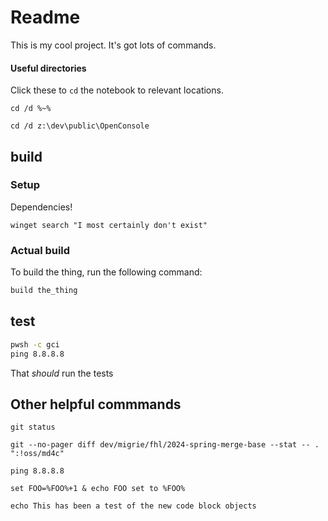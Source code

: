 # Readme

This is my cool project. It's got lots of commands.

#### Useful directories

Click these to `cd` the notebook to relevant locations.

```
cd /d %~%
```

```
cd /d z:\dev\public\OpenConsole
```

## build

### Setup

Dependencies!

```
winget search "I most certainly don't exist"
```

### Actual build

To build the thing, run the following command:

```cmd
build the_thing
```

## test

```cmd
pwsh -c gci
ping 8.8.8.8
```

That _should_ run the tests

## Other helpful commmands

```
git status
```
```
git --no-pager diff dev/migrie/fhl/2024-spring-merge-base --stat -- . ":!oss/md4c"
```
```
ping 8.8.8.8
```

```
set FOO=%FOO%+1 & echo FOO set to %FOO%
```
```
echo This has been a test of the new code block objects
```

